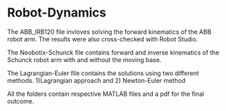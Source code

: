 # Robot-Dynamics
The ABB_IRB120 file invloves solving the forward kinematics of the ABB robot arm. The results were also cross-checked with Robot Studio.

The Neobotix-Schunck file contains forward and inverse kinematics of the Schunck robot arm with and without the moving base.

The Lagrangian-Euler file contains the solutions using two different methods. 1)Lagrangian approach and 2) Newton-Euler method

All the folders contain respective MATLAB files and a pdf for the final outcome.
